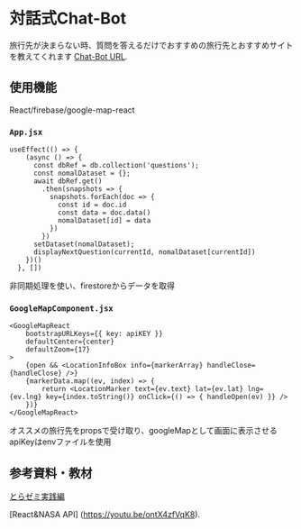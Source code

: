# 対話式Chat-Bot

旅行先が決まらない時、質問を答えるだけでおすすめの旅行先とおすすめサイトを教えてくれます [Chat-Bot URL](https://chatbot-b5d04.web.app/).

## 使用機能

React/firebase/google-map-react

### `App.jsx`
```
useEffect(() => {
    (async () => {
      const dbRef = db.collection('questions');
      const nomalDataset = {};
      await dbRef.get()
        .then(snapshots => {
          snapshots.forEach(doc => {
            const id = doc.id
            const data = doc.data()
            nomalDataset[id] = data
          })
        })
      setDataset(nomalDataset);
      displayNextQuestion(currentId, nomalDataset[currentId])
    })()
  }, [])
```
非同期処理を使い、firestoreからデータを取得

### `GoogleMapComponent.jsx`

```
<GoogleMapReact
    bootstrapURLKeys={{ key: apiKEY }}
    defaultCenter={center}
    defaultZoom={17}
>
    {open && <LocationInfoBox info={markerArray} handleClose={handleClose} />}
    {markerData.map((ev, index) => {
        return <LocationMarker text={ev.text} lat={ev.lat} lng={ev.lng} key={index.toString()} onClick={() => { handleOpen(ev) }} />
    })}
</GoogleMapReact>
```
オススメの旅行先をpropsで受け取り、googleMapとして画面に表示させる
apiKeyはenvファイルを使用

## 参考資料・教材

[とらゼミ実践編](https://youtu.be/MzJkWO73S70)

[React&NASA API]
(https://youtu.be/ontX4zfVqK8).